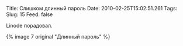 Title: Слишком длинный пароль
Date: 2010-02-25T15:02:51.261
Tags: 
Slug: 15
Feed: false

<p>Linode порадовал.</p>
<p>{% image 7 original "Длинный пароль" %}</p>
